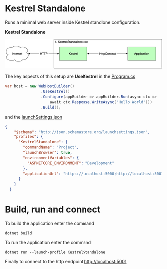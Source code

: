 # Kestrel Standalone
Runs a minimal web server inside Kestrel standlone configuration.


**Kestrel Standalone**

![Kestrel Standalone](./docs/kestrel-standalone.png "Kestrel Standalone")

The key aspects of this setup are **UseKestrel** in the [Program.cs](./Program.cs)

```cs
var host = new WebHostBuilder()
                .UseKestrel()
                .Configure(appBuilder => appBuilder.Run(async ctx =>
                    await ctx.Response.WriteAsync("Hello World")))
                .Build();
```

and the [launchSettings.json](./Properties/launchSettings.json)

```json
{
    "$schema": "http://json.schemastore.org/launchsettings.json",
    "profiles": {
      "KestrelStandalone": {
        "commandName": "Project",
        "launchBrowser": true,
        "environmentVariables": {
          "ASPNETCORE_ENVIRONMENT": "Development"
        },
        "applicationUrl": "https://localhost:5000;http://localhost:5001"
      }
    }
  }
```

# Build, run and connect

To build the application enter the command 

```
dotnet build
```

To run the application enter the command


```
dotnet run --launch-profile KestrelStandalone
```

Finally to connect to the http endpoint [http://localhost:5001](http://localhost:5001)